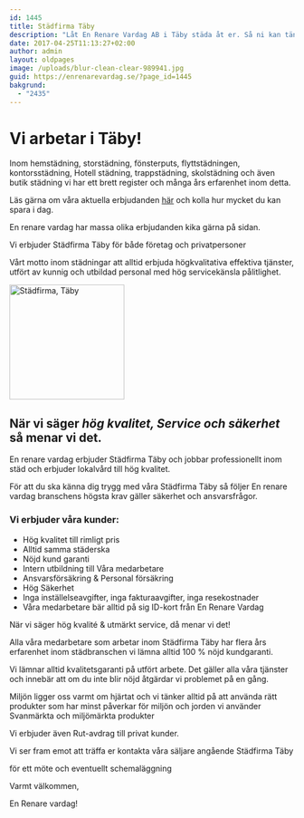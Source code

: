 ```yaml
---
id: 1445
title: Städfirma Täby
description: "Låt En Renare Vardag AB i Täby städa åt er. Så ni kan tänka på annat."
date: 2017-04-25T11:13:27+02:00
author: admin
layout: oldpages
image: /uploads/blur-clean-clear-989941.jpg
guid: https://enrenarevardag.se/?page_id=1445
bakgrund:
  - "2435"
---
```

# Vi arbetar i Täby!

Inom hemstädning, storstädning, fönsterputs, flyttstädningen, kontorsstädning, Hotell städning, trappstädning, skolstädning och även butik städning vi har ett brett register och många års erfarenhet inom detta.

Läs gärna om våra aktuella erbjudanden [här](https://enrenarevardag.se/erbjudanden/) och kolla hur mycket du kan spara i dag.

En renare vardag har massa olika erbjudanden kika gärna på sidan.

Vi erbjuder Städfirma Täby för både företag och privatpersoner

Vårt motto inom städningar att alltid erbjuda högkvalitativa effektiva tjänster, utfört av kunnig och utbildad personal med hög servicekänsla pålitlighet.

[<img class="wp-image-1446 aligncenter" src="https://enrenarevardag.se/wp-content/uploads/2017/04/Flyttstädning-13-300x300.jpg" alt="Städfirma, Täby " width="203" height="203" srcset="https://enrenarevardag.se/wp-content/uploads/2017/04/Flyttstädning-13-300x300.jpg 300w, https://enrenarevardag.se/wp-content/uploads/2017/04/Flyttstädning-13-150x150.jpg 150w, https://enrenarevardag.se/wp-content/uploads/2017/04/Flyttstädning-13-125x125.jpg 125w, https://enrenarevardag.se/wp-content/uploads/2017/04/Flyttstädning-13.jpg 450w" sizes="(max-width: 203px) 100vw, 203px" />](https://enrenarevardag.se/pris/) 


## När vi säger _hög kvalitet, Service och säkerhet_ så menar vi det.

En renare vardag erbjuder Städfirma Täby och jobbar professionellt inom städ och erbjuder lokalvård till hög kvalitet.

För att du ska känna dig trygg med våra Städfirma Täby så följer En renare vardag branschens högsta krav gäller säkerhet och ansvarsfrågor.

### Vi erbjuder våra kunder:

  * Hög kvalitet till rimligt pris
  * Alltid samma städerska
  * Nöjd kund garanti
  * Intern utbildning till Våra medarbetare
  * Ansvarsförsäkring & Personal försäkring
  * Hög Säkerhet
  * Inga inställelseavgifter, inga fakturaavgifter, inga resekostnader
  * Våra medarbetare bär alltid på sig ID-kort från En Renare Vardag

När vi säger hög kvalité & utmärkt service, då menar vi det!

Alla våra medarbetare som arbetar inom Städfirma Täby har flera års erfarenhet inom städbranschen vi lämna alltid 100 % nöjd kundgaranti.

Vi lämnar alltid kvalitetsgaranti på utfört arbete. Det gäller alla våra tjänster och innebär att om du inte blir nöjd åtgärdar vi problemet på en gång.

Miljön ligger oss varmt om hjärtat och vi tänker alltid på att använda rätt produkter som har minst påverkar för miljön och jorden vi använder Svanmärkta och miljömärkta produkter

Vi erbjuder även Rut-avdrag till privat kunder.

Vi ser fram emot att träffa er kontakta våra säljare angående Städfirma Täby

för ett möte och eventuellt schemaläggning

Varmt välkommen,

En Renare vardag!